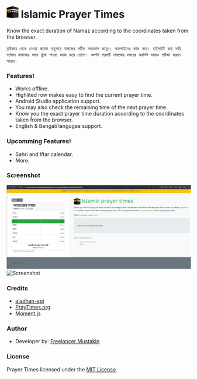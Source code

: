 # ![Logo](https://github.com/freelancermustakin/IslamicPrayerTimes/blob/main/assets/mecca%2032x32.png?raw=true) Islamic Prayer Times
Know the exact duration of Namaz according to the coordinates taken from the browser.

``ব্রাউজার থেকে নেওয়া স্থানাঙ্ক অনুসারে নামাজের সঠিক সময়কাল জানুন। অফলাইনেও কাজ করে। হাইলাইট করা সারি বর্তমান নামাজের সময় খুঁজে পাওয়া সহজ করে তোলে। আপনি পরবর্তী নামাজের সময়ের অবশিষ্ট সময়ও পরীক্ষা করতে পারেন।``

### Features!
- Works offline.
- Highlited row makes easy to find the current prayer time.
- Android Studio application support.
- You may also check the remaining time of the next prayer time.
- Know you the exact prayer time duration according to the coordinates taken from the browser.
- English & Bengali langugae support.

### Upcomming Features!
  - Sahri and Iftar calendar.
  - More.

### Screenshot
![screenshot](assets/screenshot/pc_webview.png)
![Screenshot](https://github.com/akbarhossainr/prayer_times/blob/master/assets/screenshot.png?raw=true)

### Credits
- [aladhan-api](https://aladhan.com/prayer-times-api)
- [PrayTimes.org](http://praytimes.org/)
- [Moment.js](https://momentjs.com/)

### Author
- Developer by: [Freelancer Mustakin](https://freelancermustakin.github.io/)

### License
Prayer Times licensed under the  [MIT License]().
